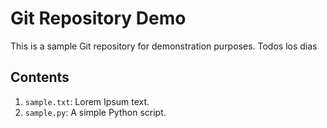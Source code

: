 # Git Repository Demo

This is a sample Git repository for demonstration purposes. Todos los dias 

## Contents

1. `sample.txt`: Lorem Ipsum text.
2. `sample.py`: A simple Python script.
